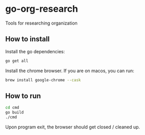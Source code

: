 # go-org-research
Tools for researching organization

## How to install

Install the go dependencies:

```sh
go get all
```

Install the chrome browser. If you are on macos, you can run:

```sh
brew install google-chrome --cask
```

## How to run

```sh
cd cmd
go build
./cmd
```

Upon program exit, the browser should get closed / cleaned up.
